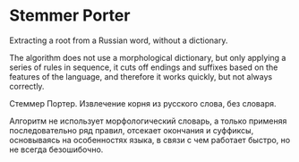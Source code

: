 # Stemmer Porter
Extracting a root from a Russian word, without a dictionary.

The algorithm does not use a morphological dictionary, but only applying a series of rules in sequence, it cuts off endings and suffixes based on the features of the language, and therefore it works quickly, but not always correctly.

Стеммер Портер.
Извлечение корня из русского слова, без словаря.

Алгоритм не использует морфологический словарь, а только применяя последовательно ряд правил, отсекает окончания и суффиксы, основываясь на особенностях языка, в связи с чем работает быстро, но не всегда безошибочно.
